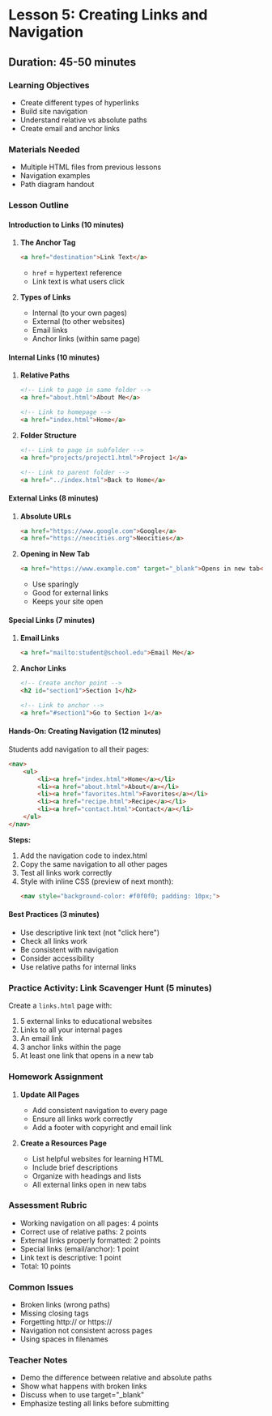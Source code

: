 # Lesson 5: Creating Links and Navigation

## Duration: 45-50 minutes

### Learning Objectives
- Create different types of hyperlinks
- Build site navigation
- Understand relative vs absolute paths
- Create email and anchor links

### Materials Needed
- Multiple HTML files from previous lessons
- Navigation examples
- Path diagram handout

### Lesson Outline

#### Introduction to Links (10 minutes)

1. **The Anchor Tag**
   ```html
   <a href="destination">Link Text</a>
   ```
   - `href` = hypertext reference
   - Link text is what users click

2. **Types of Links**
   - Internal (to your own pages)
   - External (to other websites)
   - Email links
   - Anchor links (within same page)

#### Internal Links (10 minutes)

1. **Relative Paths**
   ```html
   <!-- Link to page in same folder -->
   <a href="about.html">About Me</a>
   
   <!-- Link to homepage -->
   <a href="index.html">Home</a>
   ```
2. **Folder Structure**
   ```html
   <!-- Link to page in subfolder -->
   <a href="projects/project1.html">Project 1</a>
   
   <!-- Link to parent folder -->
   <a href="../index.html">Back to Home</a>
   ```

#### External Links (8 minutes)

1. **Absolute URLs**
   ```html
   <a href="https://www.google.com">Google</a>
   <a href="https://neocities.org">Neocities</a>
   ```

2. **Opening in New Tab**
   ```html
   <a href="https://www.example.com" target="_blank">Opens in new tab</a>
   ```
   - Use sparingly
   - Good for external links
   - Keeps your site open

#### Special Links (7 minutes)

1. **Email Links**
   ```html
   <a href="mailto:student@school.edu">Email Me</a>
   ```

2. **Anchor Links**
   ```html
   <!-- Create anchor point -->
   <h2 id="section1">Section 1</h2>
   
   <!-- Link to anchor -->
   <a href="#section1">Go to Section 1</a>
   ```
#### Hands-On: Creating Navigation (12 minutes)

Students add navigation to all their pages:

```html
<nav>
    <ul>
        <li><a href="index.html">Home</a></li>
        <li><a href="about.html">About</a></li>
        <li><a href="favorites.html">Favorites</a></li>
        <li><a href="recipe.html">Recipe</a></li>
        <li><a href="contact.html">Contact</a></li>
    </ul>
</nav>
```

**Steps:**
1. Add the navigation code to index.html
2. Copy the same navigation to all other pages
3. Test all links work correctly
4. Style with inline CSS (preview of next month):
   ```html
   <nav style="background-color: #f0f0f0; padding: 10px;">
   ```

#### Best Practices (3 minutes)
- Use descriptive link text (not "click here")
- Check all links work
- Be consistent with navigation
- Consider accessibility
- Use relative paths for internal links
### Practice Activity: Link Scavenger Hunt (5 minutes)

Create a `links.html` page with:
1. 5 external links to educational websites
2. Links to all your internal pages
3. An email link
4. 3 anchor links within the page
5. At least one link that opens in a new tab

### Homework Assignment

1. **Update All Pages**
   - Add consistent navigation to every page
   - Ensure all links work correctly
   - Add a footer with copyright and email link

2. **Create a Resources Page**
   - List helpful websites for learning HTML
   - Include brief descriptions
   - Organize with headings and lists
   - All external links open in new tabs

### Assessment Rubric
- Working navigation on all pages: 4 points
- Correct use of relative paths: 2 points
- External links properly formatted: 2 points
- Special links (email/anchor): 1 point
- Link text is descriptive: 1 point
- Total: 10 points

### Common Issues
- Broken links (wrong paths)
- Missing closing tags
- Forgetting http:// or https://
- Navigation not consistent across pages
- Using spaces in filenames

### Teacher Notes
- Demo the difference between relative and absolute paths
- Show what happens with broken links
- Discuss when to use target="_blank"
- Emphasize testing all links before submitting